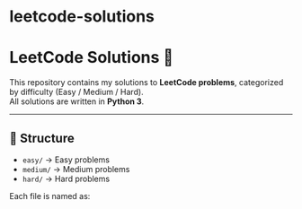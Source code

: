 # leetcode-solutions

# LeetCode Solutions 🚀

This repository contains my solutions to **LeetCode problems**, categorized by difficulty (Easy / Medium / Hard).  
All solutions are written in **Python 3**.

---

## 📂 Structure
- `easy/` → Easy problems
- `medium/` → Medium problems
- `hard/` → Hard problems

Each file is named as:
